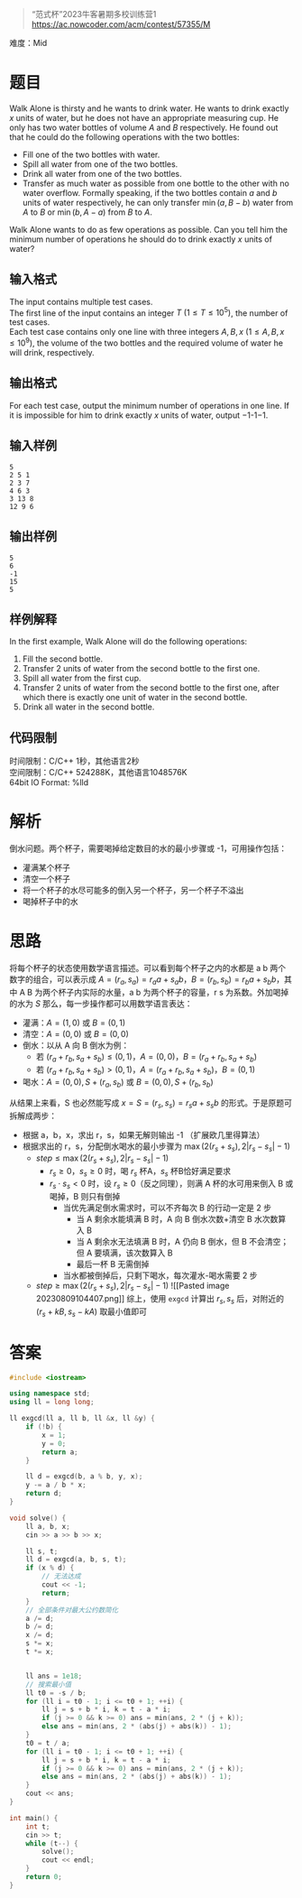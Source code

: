 > “范式杯”2023牛客暑期多校训练营1
> https://ac.nowcoder.com/acm/contest/57355/M 

难度：Mid
# 题目

Walk Alone is thirsty and he wants to drink water. He wants to drink exactly $x$ units of water, but he does not have an appropriate measuring cup. He only has two water bottles of volume $A$ and $B$ respectively. He found out that he could do the following operations with the two bottles:  
- Fill one of the two bottles with water.
- Spill all water from one of the two bottles.
- Drink all water from one of the two bottles.
- Transfer as much water as possible from one bottle to the other with no water overflow. Formally speaking, if the two bottles contain $a$ and $b$ units of water respectively, he can only transfer $\min(a,B-b)$ water from $A$ to $B$ or $\min(b,A-a)$ from $B$ to $A$.

Walk Alone wants to do as few operations as possible. Can you tell him the minimum number of operations he should do to drink exactly $x$ units of water?
## 输入格式

The input contains multiple test cases.  
The first line of the input contains an integer $T\ (1\leq T\leq 10^5)$, the number of test cases.  
Each test case contains only one line with three integers $A,B,x\ (1 \leq A,B,x\leq 10^9)$, the volume of the two bottles and the required volume of water he will drink, respectively.
## 输出格式

For each test case, output the minimum number of operations in one line. If it is impossible for him to drink exactly $x$ units of water, output −1-1−1.
## 输入样例

```
5
2 5 1
2 3 7
4 6 3
3 13 8
12 9 6
```
## 输出样例

```
5
6
-1
15
5
```
## 样例解释

In the first example, Walk Alone will do the following operations:  
1. Fill the second bottle.  
2. Transfer $2$ units of water from the second bottle to the first one.  
3. Spill all water from the first cup.  
4. Transfer $2$ units of water from the second bottle to the first one, after which there is exactly one unit of water in the second bottle.  
5. Drink all water in the second bottle.
## 代码限制
  
时间限制：C/C++ 1秒，其他语言2秒  
空间限制：C/C++ 524288K，其他语言1048576K  
64bit IO Format: %lld
# 解析

倒水问题。两个杯子，需要喝掉给定数目的水的最小步骤或 -1，可用操作包括：
- 灌满某个杯子
- 清空一个杯子
- 将一个杯子的水尽可能多的倒入另一个杯子，另一个杯子不溢出
- 喝掉杯子中的水
# 思路

将每个杯子的状态使用数学语言描述。可以看到每个杯子之内的水都是 a b 两个数字的组合，可以表示成 $A=(r_a,s_a)=r_aa+s_ab$，$B=(r_b,s_b)=r_ba+s_bb$，其中 A B 为两个杯子内实际的水量，a b 为两个杯子的容量，r s 为系数。外加喝掉的水为 $S$ 那么，每一步操作都可以用数学语言表达：
- 灌满：$A=(1,0)$ 或 $B=(0,1)$
- 清空：$A=(0,0)$ 或 $B=(0,0)$
- 倒水：以从 A 向 B 倒水为例：
	- 若 $(r_a+r_b,s_a+s_b)\le(0,1)$，$A=(0,0)$，$B=(r_a+r_b,s_a+s_b)$
	- 若 $(r_a+r_b,s_a+s_b)\gt(0,1)$，$A=(r_a+r_b,s_a+s_b)$，$B=(0,1)$
- 喝水：$A=(0,0), S+(r_a,s_b)$ 或 $B=(0,0),S+(r_b,s_b)$

从结果上来看，S 也必然能写成 $x=S=(r_s,s_s)=r_sa+s_sb$ 的形式。于是原题可拆解成两步：
- 根据 a，b，x，求出 r，s，如果无解则输出 -1 （扩展欧几里得算法）
- 根据求出的 r，s，分配倒水喝水的最小步骤为 $\max{(2(r_s+s_s),2|r_s-s_s|-1)}$
	- $step \le\max{(2(r_s+s_s),2|r_s-s_s|-1)}$
		- $r_s\ge0$，$s_s\ge0$ 时，喝 $r_s$ 杯A，$s_s$ 杯B恰好满足要求
		- ${r_s}\cdot{s_s}\lt0$ 时，设 $r_s\ge0$（反之同理），则满 A 杯的水可用来倒入 B 或喝掉，B 则只有倒掉
			- 当优先满足倒水需求时，可以不齐每次 B 的行动一定是 2 步
				- 当 A 剩余水能填满 B 时，A 向 B 倒水次数+清空 B 水次数算入 B
				- 当 A 剩余水无法填满 B 时，A 仍向 B 倒水，但 B 不会清空；但 A 要填满，该次数算入 B
				- 最后一杯 B 无需倒掉
			- 当水都被倒掉后，只剩下喝水，每次灌水-喝水需要 2 步
	- $step \ge\max{(2(r_s+s_s),2|r_s-s_s|-1)}$
		![[Pasted image 20230809104407.png]]
综上，使用 `exgcd` 计算出 $r_s, s_s$ 后，对附近的 $(r_s+kB,s_s-kA)$ 取最小值即可
# 答案

```cpp
#include <iostream>

using namespace std;
using ll = long long;

ll exgcd(ll a, ll b, ll &x, ll &y) {
    if (!b) {
        x = 1;
        y = 0;
        return a;
    }

    ll d = exgcd(b, a % b, y, x);
    y -= a / b * x;
    return d;
}

void solve() {
    ll a, b, x;
    cin >> a >> b >> x;

    ll s, t;
    ll d = exgcd(a, b, s, t);
    if (x % d) {
        // 无法达成
        cout << -1;
        return;
    }
    // 全部条件对最大公约数简化
    a /= d;
    b /= d;
    x /= d;
    s *= x;
    t *= x;


    ll ans = 1e18;
    // 搜索最小值
    ll t0 = -s / b;
    for (ll i = t0 - 1; i <= t0 + 1; ++i) {
        ll j = s + b * i, k = t - a * i;
        if (j >= 0 && k >= 0) ans = min(ans, 2 * (j + k));
        else ans = min(ans, 2 * (abs(j) + abs(k)) - 1);
    }
    t0 = t / a;
    for (ll i = t0 - 1; i <= t0 + 1; ++i) {
        ll j = s + b * i, k = t - a * i;
        if (j >= 0 && k >= 0) ans = min(ans, 2 * (j + k));
        else ans = min(ans, 2 * (abs(j) + abs(k)) - 1);
    }
    cout << ans;
}

int main() {
    int t;
    cin >> t;
    while (t--) {
        solve();
        cout << endl;
    }
    return 0;
}
```